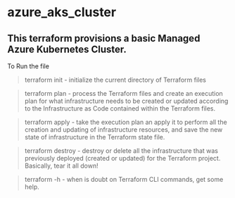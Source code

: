# azure_aks_cluster
## This terraform  provisions a basic Managed Azure Kubernetes Cluster.
 To Run the file 
> terraform init - initialize the current directory of Terraform files

> terraform plan - process the Terraform files and create an execution plan for what infrastructure needs to be created or updated according to the Infrastructure as Code contained within the Terraform files.

> terraform apply - take the execution plan an apply it to perform all the creation and updating of infrastructure resources, and save the new state of infrastructure in the Terraform state file.

> terraform destroy - destroy or delete all the infrastructure that was previously deployed (created or updated) for the Terraform project. Basically, tear it all down!

> terraform -h - when is doubt on Terraform CLI commands, get some help.
